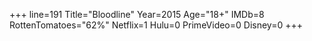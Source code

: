 +++
line=191
Title="Bloodline"
Year=2015
Age="18+"
IMDb=8
RottenTomatoes="62%"
Netflix=1
Hulu=0
PrimeVideo=0
Disney=0
+++

